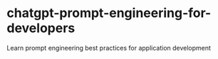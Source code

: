 # chatgpt-prompt-engineering-for-developers
Learn prompt engineering best practices for application development

